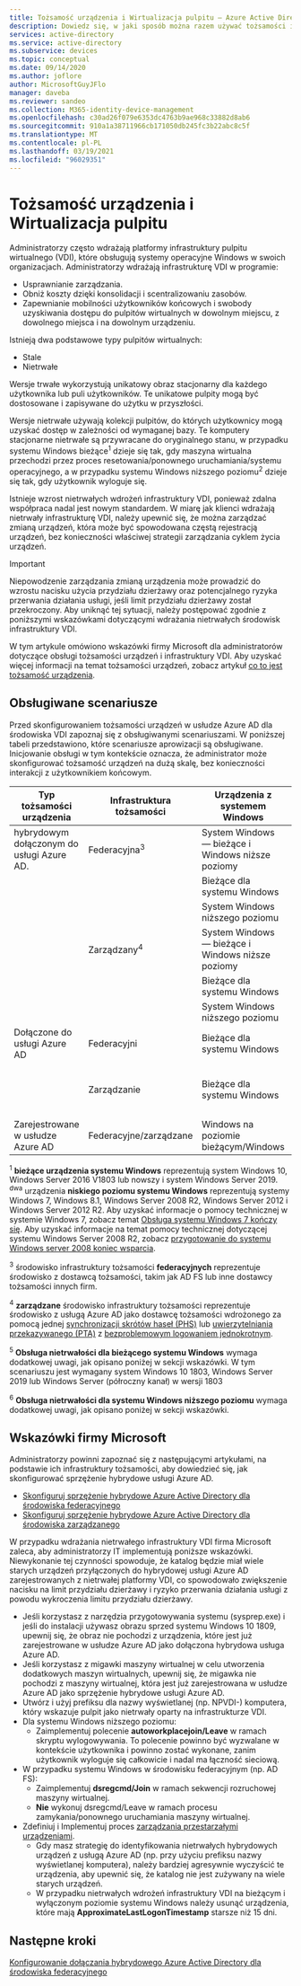 ```yaml
---
title: Tożsamość urządzenia i Wirtualizacja pulpitu — Azure Active Directory
description: Dowiedz się, w jaki sposób można razem używać tożsamości infrastruktury VDI i urządzeń usługi Azure AD
services: active-directory
ms.service: active-directory
ms.subservice: devices
ms.topic: conceptual
ms.date: 09/14/2020
ms.author: joflore
author: MicrosoftGuyJFlo
manager: daveba
ms.reviewer: sandeo
ms.collection: M365-identity-device-management
ms.openlocfilehash: c30ad26f079e6353dc4763b9ae968c33882d8ab6
ms.sourcegitcommit: 910a1a38711966cb171050db245fc3b22abc8c5f
ms.translationtype: MT
ms.contentlocale: pl-PL
ms.lasthandoff: 03/19/2021
ms.locfileid: "96029351"
---
```

# <a name="device-identity-and-desktop-virtualization"></a>Tożsamość urządzenia i Wirtualizacja pulpitu

Administratorzy często wdrażają platformy infrastruktury pulpitu wirtualnego (VDI), które obsługują systemy operacyjne Windows w swoich organizacjach. Administratorzy wdrażają infrastrukturę VDI w programie:

- Usprawnianie zarządzania.
- Obniż koszty dzięki konsolidacji i scentralizowaniu zasobów.
- Zapewnianie mobilności użytkowników końcowych i swobody uzyskiwania dostępu do pulpitów wirtualnych w dowolnym miejscu, z dowolnego miejsca i na dowolnym urządzeniu.

Istnieją dwa podstawowe typy pulpitów wirtualnych:

- Stale
- Nietrwałe

Wersje trwałe wykorzystują unikatowy obraz stacjonarny dla każdego użytkownika lub puli użytkowników. Te unikatowe pulpity mogą być dostosowane i zapisywane do użytku w przyszłości. 

Wersje nietrwałe używają kolekcji pulpitów, do których użytkownicy mogą uzyskać dostęp w zależności od wymaganej bazy. Te komputery stacjonarne nietrwałe są przywracane do oryginalnego stanu, w przypadku systemu Windows bieżące<sup>1</sup> dzieje się tak, gdy maszyna wirtualna przechodzi przez proces resetowania/ponownego uruchamiania/systemu operacyjnego, a w przypadku systemu Windows niższego poziomu<sup>2</sup> dzieje się tak, gdy użytkownik wyloguje się.

Istnieje wzrost nietrwałych wdrożeń infrastruktury VDI, ponieważ zdalna współpraca nadal jest nowym standardem. W miarę jak klienci wdrażają nietrwały infrastrukturę VDI, należy upewnić się, że można zarządzać zmianą urządzeń, która może być spowodowana częstą rejestracją urządzeń, bez konieczności właściwej strategii zarządzania cyklem życia urządzeń.

> [!IMPORTANT]
> Niepowodzenie zarządzania zmianą urządzenia może prowadzić do wzrostu nacisku użycia przydziału dzierżawy oraz potencjalnego ryzyka przerwania działania usługi, jeśli limit przydziału dzierżawy został przekroczony. Aby uniknąć tej sytuacji, należy postępować zgodnie z poniższymi wskazówkami dotyczącymi wdrażania nietrwałych środowisk infrastruktury VDI.

W tym artykule omówiono wskazówki firmy Microsoft dla administratorów dotyczące obsługi tożsamości urządzeń i infrastruktury VDI. Aby uzyskać więcej informacji na temat tożsamości urządzeń, zobacz artykuł [co to jest tożsamość urządzenia](overview.md).

## <a name="supported-scenarios"></a>Obsługiwane scenariusze

Przed skonfigurowaniem tożsamości urządzeń w usłudze Azure AD dla środowiska VDI zapoznaj się z obsługiwanymi scenariuszami. W poniższej tabeli przedstawiono, które scenariusze aprowizacji są obsługiwane. Inicjowanie obsługi w tym kontekście oznacza, że administrator może skonfigurować tożsamość urządzeń na dużą skalę, bez konieczności interakcji z użytkownikiem końcowym.

| Typ tożsamości urządzenia | Infrastruktura tożsamości | Urządzenia z systemem Windows | Wersja platformy VDI | Obsługiwane |
| --- | --- | --- | --- | --- |
| hybrydowym dołączonym do usługi Azure AD. | Federacyjna<sup>3</sup> | System Windows — bieżące i Windows niższe poziomy | Stale | Tak |
|   |   | Bieżące dla systemu Windows | Nietrwałe | Tak<sup>5</sup> |
|   |   | System Windows niższego poziomu | Nietrwałe | Tak<sup>6</sup> |
|   | Zarządzany<sup>4</sup> | System Windows — bieżące i Windows niższe poziomy | Stale | Tak |
|   |   | Bieżące dla systemu Windows | Nietrwałe | Nie |
|   |   | System Windows niższego poziomu | Nietrwałe | Tak<sup>6</sup> |
| Dołączone do usługi Azure AD | Federacyjni | Bieżące dla systemu Windows | Stale | Nie |
|   |   |   | Nietrwałe | Nie |
|   | Zarządzanie | Bieżące dla systemu Windows | Stale | Nie |
|   |   |   | Nietrwałe | Nie |
| Zarejestrowane w usłudze Azure AD | Federacyjne/zarządzane | Windows na poziomie bieżącym/Windows | Trwały/nietrwały | Nie dotyczy |

<sup>1</sup> **bieżące urządzenia systemu Windows** reprezentują system Windows 10, Windows Server 2016 V1803 lub nowszy i system Windows Server 2019.
<sup>dwa</sup> urządzenia **niskiego poziomu systemu Windows** reprezentują systemy Windows 7, Windows 8.1, Windows Server 2008 R2, Windows Server 2012 i Windows Server 2012 R2. Aby uzyskać informacje o pomocy technicznej w systemie Windows 7, zobacz temat [Obsługa systemu Windows 7 kończy się](https://www.microsoft.com/microsoft-365/windows/end-of-windows-7-support). Aby uzyskać informacje na temat pomocy technicznej dotyczącej systemu Windows Server 2008 R2, zobacz [przygotowanie do systemu Windows server 2008 koniec wsparcia](https://www.microsoft.com/cloud-platform/windows-server-2008).

<sup>3</sup> środowisko infrastruktury tożsamości **federacyjnych** reprezentuje środowisko z dostawcą tożsamości, takim jak AD FS lub inne dostawcy tożsamości innych firm.

<sup>4</sup> **zarządzane** środowisko infrastruktury tożsamości reprezentuje środowisko z usługą Azure AD jako dostawcę tożsamości wdrożonego za pomocą jednej [synchronizacji skrótów haseł (PHS)](../hybrid/whatis-phs.md) lub [uwierzytelniania przekazywanego (PTA)](../hybrid/how-to-connect-pta.md) z [bezproblemowym logowaniem jednokrotnym](../hybrid/how-to-connect-sso.md).

<sup>5</sup> **Obsługa nietrwałości dla bieżącego systemu Windows** wymaga dodatkowej uwagi, jak opisano poniżej w sekcji wskazówki. W tym scenariuszu jest wymagany system Windows 10 1803, Windows Server 2019 lub Windows Server (półroczny kanał) w wersji 1803

<sup>6</sup> **Obsługa nietrwałości dla systemu Windows niższego poziomu** wymaga dodatkowej uwagi, jak opisano poniżej w sekcji wskazówki.


## <a name="microsofts-guidance"></a>Wskazówki firmy Microsoft

Administratorzy powinni zapoznać się z następującymi artykułami, na podstawie ich infrastruktury tożsamości, aby dowiedzieć się, jak skonfigurować sprzężenie hybrydowe usługi Azure AD.

- [Skonfiguruj sprzężenie hybrydowe Azure Active Directory dla środowiska federacyjnego](hybrid-azuread-join-federated-domains.md)
- [Skonfiguruj sprzężenie hybrydowe Azure Active Directory dla środowiska zarządzanego](hybrid-azuread-join-managed-domains.md)

W przypadku wdrażania nietrwałego infrastruktury VDI firma Microsoft zaleca, aby administratorzy IT implementują poniższe wskazówki. Niewykonanie tej czynności spowoduje, że katalog będzie miał wiele starych urządzeń przyłączonych do hybrydowej usługi Azure AD zarejestrowanych z nietrwałej platformy VDI, co spowodowało zwiększenie nacisku na limit przydziału dzierżawy i ryzyko przerwania działania usługi z powodu wykroczenia limitu przydziału dzierżawy.

- Jeśli korzystasz z narzędzia przygotowywania systemu (sysprep.exe) i jeśli do instalacji używasz obrazu sprzed systemu Windows 10 1809, upewnij się, że obraz nie pochodzi z urządzenia, które jest już zarejestrowane w usłudze Azure AD jako dołączona hybrydowa usługa Azure AD.
- Jeśli korzystasz z migawki maszyny wirtualnej w celu utworzenia dodatkowych maszyn wirtualnych, upewnij się, że migawka nie pochodzi z maszyny wirtualnej, która jest już zarejestrowana w usłudze Azure AD jako sprzężenie hybrydowe usługi Azure AD.
- Utwórz i użyj prefiksu dla nazwy wyświetlanej (np. NPVDI-) komputera, który wskazuje pulpit jako nietrwały oparty na infrastrukturze VDI.
- Dla systemu Windows niższego poziomu:
   - Zaimplementuj polecenie **autoworkplacejoin/Leave** w ramach skryptu wylogowywania. To polecenie powinno być wyzwalane w kontekście użytkownika i powinno zostać wykonane, zanim użytkownik wyloguje się całkowicie i nadal ma łączność sieciową.
- W przypadku systemu Windows w środowisku federacyjnym (np. AD FS):
   - Zaimplementuj **dsregcmd/Join** w ramach sekwencji rozruchowej maszyny wirtualnej.
   - **Nie** wykonuj dsregcmd/Leave w ramach procesu zamykania/ponownego uruchamiania maszyny wirtualnej.
- Zdefiniuj i Implementuj proces [zarządzania przestarzałymi urządzeniami](manage-stale-devices.md).
   - Gdy masz strategię do identyfikowania nietrwałych hybrydowych urządzeń z usługą Azure AD (np. przy użyciu prefiksu nazwy wyświetlanej komputera), należy bardziej agresywnie wyczyścić te urządzenia, aby upewnić się, że katalog nie jest zużywany na wiele starych urządzeń.
   - W przypadku nietrwałych wdrożeń infrastruktury VDI na bieżącym i wyłączonym poziomie systemu Windows należy usunąć urządzenia, które mają **ApproximateLastLogonTimestamp** starsze niż 15 dni.
 
## <a name="next-steps"></a>Następne kroki

[Konfigurowanie dołączania hybrydowego Azure Active Directory dla środowiska federacyjnego](hybrid-azuread-join-federated-domains.md)
